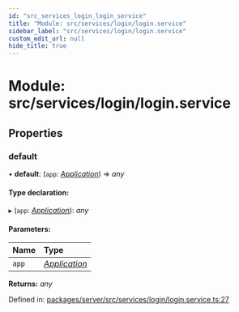 ```yaml
---
id: "src_services_login_login_service"
title: "Module: src/services/login/login.service"
sidebar_label: "src/services/login/login.service"
custom_edit_url: null
hide_title: true
---
```


# Module: src/services/login/login.service

## Properties

### default

• **default**: (`app`: [*Application*](src_declarations.md#application)) => *any*

#### Type declaration:

▸ (`app`: [*Application*](src_declarations.md#application)): *any*

#### Parameters:

Name | Type |
:------ | :------ |
`app` | [*Application*](src_declarations.md#application) |

**Returns:** *any*

Defined in: [packages/server/src/services/login/login.service.ts:27](https://github.com/xr3ngine/xr3ngine/blob/7650c2bea/packages/server/src/services/login/login.service.ts#L27)
